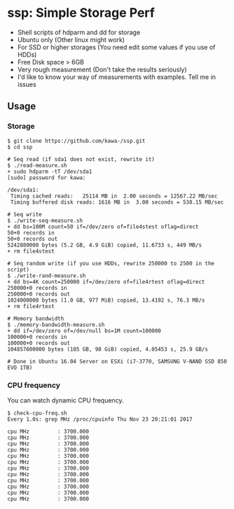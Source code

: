 # ssp: Simple Storage Perf

- Shell scripts of hdparm and dd for storage
- Ubuntu only (Other linux might work)
- For SSD or higher storages (You need edit some values if you use of HDDs)
- Free Disk space > 6GB
- Very rough measurement (Don't take the results seriously)
- I'd like to know your way of measurements with examples. Tell me in issues

## Usage

### Storage

~~~
$ git clone https://github.com/kawa-/ssp.git
$ cd ssp

# Seq read (if sda1 does not exist, rewrite it)
$ ./read-measure.sh 
+ sudo hdparm -tT /dev/sda1
[sudo] password for kawa: 

/dev/sda1:
 Timing cached reads:   25114 MB in  2.00 seconds = 12567.22 MB/sec
 Timing buffered disk reads: 1616 MB in  3.00 seconds = 538.15 MB/sec

# Seq write
$ ./write-seq-measure.sh
+ dd bs=100M count=50 if=/dev/zero of=file4stest oflag=direct
50+0 records in
50+0 records out
5242880000 bytes (5.2 GB, 4.9 GiB) copied, 11.6733 s, 449 MB/s
+ rm file4stest

# Seq random write (if you use HDDs, rewrite 250000 to 2500 in the script)
$ ./write-rand-measure.sh 
+ dd bs=4K count=250000 if=/dev/zero of=file4rtest oflag=direct
250000+0 records in
250000+0 records out
1024000000 bytes (1.0 GB, 977 MiB) copied, 13.4192 s, 76.3 MB/s
+ rm file4rtest

# Memory bandwidth
$ ./memory-bandwidth-measure.sh 
+ dd if=/dev/zero of=/dev/null bs=1M count=100000
100000+0 records in
100000+0 records out
104857600000 bytes (105 GB, 98 GiB) copied, 4.05453 s, 25.9 GB/s

# Done in Ubuntu 16.04 Server on ESXi (i7-3770, SAMSUNG V-NAND SSD 850 EVO 1TB)
~~~

### CPU frequency

You can watch dynamic CPU frequency. 

~~~
$ check-cpu-freq.sh  
Every 1.0s: grep MHz /proc/cpuinfo Thu Nov 23 20:21:01 2017

cpu MHz         : 3700.000
cpu MHz         : 3700.000
cpu MHz         : 3700.000
cpu MHz         : 3700.000
cpu MHz         : 3700.000
cpu MHz         : 3700.000
cpu MHz         : 3700.000
cpu MHz         : 3700.000
cpu MHz         : 3700.000
cpu MHz         : 3700.000
cpu MHz         : 3700.000
cpu MHz         : 3700.000
~~~
